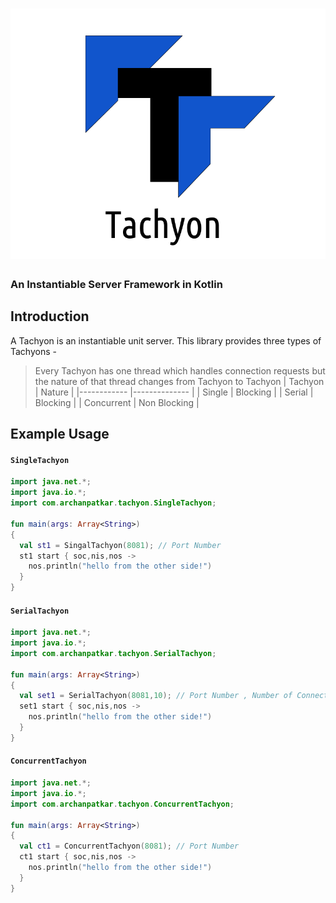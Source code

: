 # <img src="./TACHYON.png">
### An Instantiable Server Framework in Kotlin

## Introduction
A Tachyon is an instantiable unit server. 
This library provides three types of Tachyons -
> Every Tachyon has one thread which handles connection requests but the nature of that thread changes from Tachyon to Tachyon
| Tachyon    	| Nature       	|
|------------	|--------------	|
| Single     	| Blocking     	|
| Serial     	| Blocking     	|
| Concurrent 	| Non Blocking 	|

## Example Usage

#### `SingleTachyon`
```kotlin
import java.net.*;
import java.io.*;
import com.archanpatkar.tachyon.SingleTachyon;

fun main(args: Array<String>)
{
  val st1 = SingalTachyon(8081); // Port Number
  st1 start { soc,nis,nos ->
    nos.println("hello from the other side!")
  }
}
```

#### `SerialTachyon`
```kotlin
import java.net.*;
import java.io.*;
import com.archanpatkar.tachyon.SerialTachyon;

fun main(args: Array<String>)
{
  val set1 = SerialTachyon(8081,10); // Port Number , Number of Connections
  set1 start { soc,nis,nos ->
    nos.println("hello from the other side!")
  }
}
```

#### `ConcurrentTachyon`
```kotlin
import java.net.*;
import java.io.*;
import com.archanpatkar.tachyon.ConcurrentTachyon;

fun main(args: Array<String>)
{
  val ct1 = ConcurrentTachyon(8081); // Port Number
  ct1 start { soc,nis,nos ->
    nos.println("hello from the other side!")
  }
}
```
